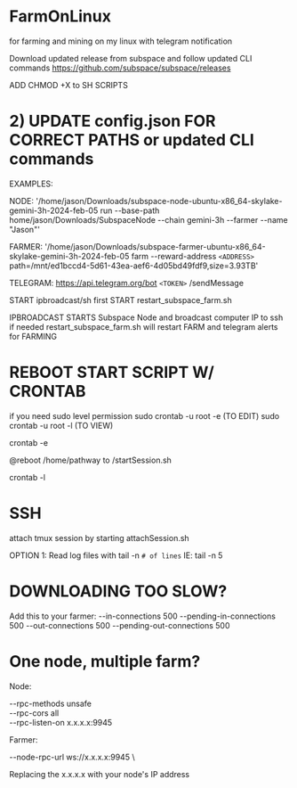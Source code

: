 # FarmOnLinux
for farming and mining on my linux with telegram notification


Download updated release from subspace and follow updated CLI commands
https://github.com/subspace/subspace/releases 

ADD CHMOD +X to SH SCRIPTS


# 2) UPDATE config.json FOR CORRECT PATHS or updated CLI commands
EXAMPLES:

NODE: '/home/jason/Downloads/subspace-node-ubuntu-x86_64-skylake-gemini-3h-2024-feb-05 run --base-path home/jason/Downloads/SubspaceNode --chain gemini-3h --farmer --name "Jason"'

FARMER: '/home/jason/Downloads/subspace-farmer-ubuntu-x86_64-skylake-gemini-3h-2024-feb-05 farm --reward-address `<ADDRESS>` path=/mnt/ed1bccd4-5d61-43ea-aef6-4d05bd49fdf9,size=3.93TB'

TELEGRAM: https://api.telegram.org/bot `<TOKEN>` /sendMessage



START ipbroadcast/sh first
START restart_subspace_farm.sh

IPBROADCAST STARTS Subspace Node and broadcast computer IP to ssh if needed
restart_subspace_farm.sh will restart FARM and telegram alerts for FARMING
# REBOOT START SCRIPT W/ CRONTAB

if you need sudo level permission
sudo crontab -u root -e  (TO EDIT)
sudo crontab -u root -l (TO VIEW)


crontab -e

@reboot /home/pathway to /startSession.sh


crontab -l 

# SSH
attach tmux session by starting attachSession.sh

OPTION 1:
Read log files with 
tail -n `# of lines`
IE: tail -n 5



# DOWNLOADING TOO SLOW?
Add this to your farmer:
--in-connections 500 --pending-in-connections 500 --out-connections 500 --pending-out-connections 500


# One node, multiple farm?

Node:

--rpc-methods unsafe \
--rpc-cors all \
--rpc-listen-on x.x.x.x:9945

Farmer:

--node-rpc-url ws://x.x.x.x:9945 \

Replacing the x.x.x.x with your node's IP address

